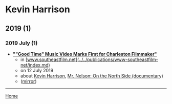 # Kevin Harrison

## 2019 (1)

### 2019 July (1)

 - [**""Good Time" Music Video  Marks First for Charleston Filmmaker"**](https://www.southeastfilm.net/copy-of-carolina-film-alliance)
    - in [www.southeastfilm.net](../../publications/www-southeastfilm-net/index.md)
    - on 12 July 2019
    - about [Kevin Harrison](../../topics/kevin-harrison/index.md), [Mr. Nelson: On the North Side (documentary)](../../topics/documentary/mr-nelson-on-the-north-side/index.md)
    - ([mirror](https://web.archive.org/web/*/https://www.southeastfilm.net/copy-of-carolina-film-alliance))

----

[Home](../index.md)
